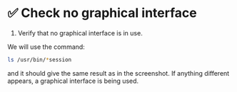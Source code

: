 # ✅ Check no graphical interface

1. Verify that no graphical interface is in use.

We will use the command:

```sh
ls /usr/bin/*session
```

and it should give the same result as in the screenshot. If anything different appears, a graphical interface is being used.

<figure><img src="../../.gitbook/assets/image (209).png" alt=""><figcaption></figcaption></figure>
